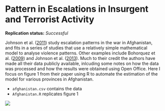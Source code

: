 Pattern in Escalations in Insurgent and Terrorist Activity
==============

**Replication status:** *Successful*

Johnson et al. ([2011](http://www.sciencemag.org/content/333/6038/81.abstract)) study escalation patterns in the war in Afghanistan, and fits in a series of studies that use a relatively simple mathematical model to analyse violence patterns. 
Other examples include Bohorquez et al. ([2009](http://www.nature.com/nature/journal/v462/n7275/full/nature08631.html)) and Johnson et al. ([2013](http://www.nature.com/srep/2013/131210/srep03463/full/srep03463.html)). 
Much to their credit the authors have made all their data publicly available, inlcuding some notes on how the data was processed and how the results were obtained using Open Office.
Here I focus on figure 1 from their paper using R to automate the estimation of the model for various provinces in Afghanistan.

* `afghanistan.csv` contains the data
* `Afghanistan.R` replicates figure 1

![](http://i.imgur.com/G8MGnfR.png)
